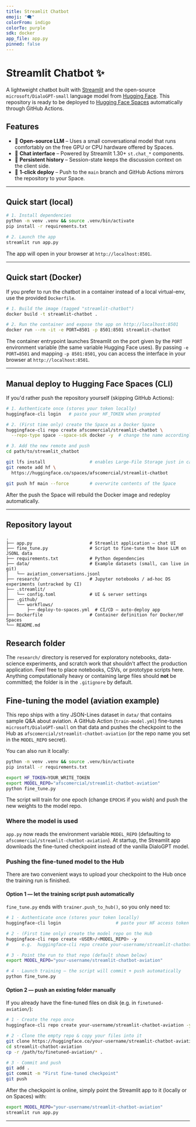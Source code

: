 ```yaml
---
title: Streamlit Chatbot
emoji: "🗨️"
colorFrom: indigo
colorTo: purple
sdk: docker
app_file: app.py
pinned: false
---
```


# Streamlit Chatbot ✨

A lightweight chatbot built with [Streamlit](https://streamlit.io/) and the open-source `microsoft/DialoGPT-small` language model from [Hugging Face](https://huggingface.co/). This repository is ready to be deployed to [Hugging Face Spaces](https://huggingface.co/spaces) automatically through GitHub Actions.

## Features

* 📜 **Open-source LLM** – Uses a small conversational model that runs comfortably on the free GPU or CPU hardware offered by Spaces.
* 💬 **Chat interface** – Powered by Streamlit 1.30+ `st.chat_*` components.
* 🔄 **Persistent history** – Session-state keeps the discussion context on the client side.
* 🚀 **1-click deploy** – Push to the `main` branch and GitHub Actions mirrors the repository to your Space.

---

## Quick start (local)

```bash
# 1. Install dependencies
python -m venv .venv && source .venv/bin/activate
pip install -r requirements.txt

# 2. Launch the app
streamlit run app.py
```

The app will open in your browser at `http://localhost:8501`.

---

## Quick start (Docker)

If you prefer to run the chatbot in a container instead of a local virtual-env, use the provided `Dockerfile`.

```bash
# 1. Build the image (tagged "streamlit-chatbot")
docker build -t streamlit-chatbot .

# 2. Run the container and expose the app on http://localhost:8501
docker run --rm -it -e PORT=8501 -p 8501:8501 streamlit-chatbot
```

The container entrypoint launches Streamlit on the port given by the `PORT` environment variable (the same variable Hugging Face uses). By passing `-e PORT=8501` and mapping `-p 8501:8501`, you can access the interface in your browser at `http://localhost:8501`.

---

## Manual deploy to Hugging Face Spaces (CLI)

If you'd rather push the repository yourself (skipping GitHub Actions):

```bash
# 1. Authenticate once (stores your token locally)
huggingface-cli login   # paste your HF_TOKEN when prompted

# 2. (First time only) create the Space as a Docker Space
huggingface-cli repo create afscomercial/streamlit-chatbot \
  --repo-type space --space-sdk docker -y  # change the name accordingly

# 3. Add the new remote and push
cd path/to/streamlit_chatbot

git lfs install                 # enables Large-File Storage just in case
git remote add hf \
  https://huggingface.co/spaces/afscomercial/streamlit-chatbot

git push hf main --force        # overwrite contents of the Space
```

After the push the Space will rebuild the Docker image and redeploy automatically.

---

## Repository layout

```
.
├── app.py                      # Streamlit application – chat UI
├── fine_tune.py                # Script to fine-tune the base LLM on JSONL data
├── requirements.txt            # Python dependencies
├── data/                       # Example datasets (small, can live in git)
│   └── aviation_conversations.jsonl
├── research/                   # Jupyter notebooks / ad-hoc DS experiments (untracked by CI)
├── .streamlit/
│   └── config.toml             # UI & server settings
├── .github/
│   └── workflows/
│       ├── deploy-to-spaces.yml  # CI/CD – auto-deploy app
├── Dockerfile                  # Container definition for Docker/HF Spaces
└── README.md
```

## Research folder
The `research/` directory is reserved for exploratory notebooks, data-science experiments, and scratch work that shouldn't affect the production application. Feel free to place notebooks, CSVs, or prototype scripts here. Anything computationally heavy or containing large files should **not** be committed; the folder is in the `.gitignore` by default.

## Fine-tuning the model (aviation example)

This repo ships with a tiny JSON-Lines dataset in `data/` that contains sample Q&A about aviation. A GitHub Action (`train-model.yml`) fine-tunes `microsoft/DialoGPT-small` on that data and pushes the checkpoint to the Hub as `afscomercial/streamlit-chatbot-aviation` (or the repo name you set in the `MODEL_REPO` secret).

You can also run it locally:

```bash
python -m venv .venv && source .venv/bin/activate
pip install -r requirements.txt

export HF_TOKEN=YOUR_WRITE_TOKEN
export MODEL_REPO="afscomercial/streamlit-chatbot-aviation"
python fine_tune.py
```

The script will train for one epoch (change `EPOCHS` if you wish) and push the new weights to the model repo.

### Where the model is used
`app.py` now reads the environment variable `MODEL_REPO` (defaulting to `afscomercial/streamlit-chatbot-aviation`). At startup, the Streamlit app downloads the fine-tuned checkpoint instead of the vanilla DialoGPT model.

### Pushing the fine-tuned model to the Hub

There are two convenient ways to upload your checkpoint to the Hub once the training run is finished.

#### Option 1 — let the training script push automatically
`fine_tune.py` ends with `trainer.push_to_hub()`, so you only need to:

```bash
# 1 · Authenticate once (stores your token locally)
huggingface-cli login                     # paste your HF access token

# 2 · (First time only) create the model repo on the Hub
huggingface-cli repo create <USER>/<MODEL_REPO> -y
#     e.g.  huggingface-cli repo create your-username/streamlit-chatbot-aviation -y

# 3 · Point the run to that repo (default shown below)
export MODEL_REPO="your-username/streamlit-chatbot-aviation"

# 4 · Launch training — the script will commit + push automatically
python fine_tune.py
```

#### Option 2 — push an existing folder manually
If you already have the fine-tuned files on disk (e.g. in `finetuned-aviation/`):

```bash
# 1 · Create the repo once
huggingface-cli repo create your-username/streamlit-chatbot-aviation -y

# 2 · Clone the empty repo & copy your files into it
git clone https://huggingface.co/your-username/streamlit-chatbot-aviation
cd streamlit-chatbot-aviation
cp -r /path/to/finetuned-aviation/* .

# 3 · Commit and push
git add .
git commit -m "First fine-tuned checkpoint"
git push
```

After the checkpoint is online, simply point the Streamlit app to it (locally or on Spaces) with:

```bash
export MODEL_REPO="your-username/streamlit-chatbot-aviation"
streamlit run app.py
```

---